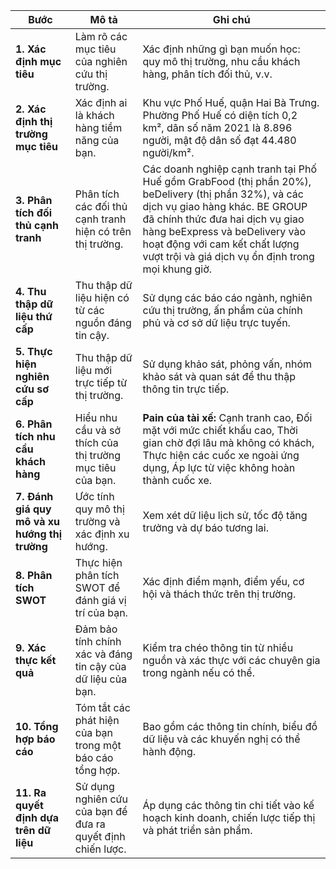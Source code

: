 
| **Bước**                         | **Mô tả**                                                                                          | **Ghi chú**                                                                                            |
|----------------------------------|---------------------------------------------------------------------------------------------------|-------------------------------------------------------------------------------------------------------|
| **1. Xác định mục tiêu**         | Làm rõ các mục tiêu của nghiên cứu thị trường.                                                    | Xác định những gì bạn muốn học: quy mô thị trường, nhu cầu khách hàng, phân tích đối thủ, v.v.         |
| **2. Xác định thị trường mục tiêu** | Xác định ai là khách hàng tiềm năng của bạn.                                                     | Khu vực Phố Huế, quận Hai Bà Trưng. Phường Phố Huế có diện tích 0,2 km², dân số năm 2021 là 8.896 người, mật độ dân số đạt 44.480 người/km². |
| **3. Phân tích đối thủ cạnh tranh** | Phân tích các đối thủ cạnh tranh hiện có trên thị trường.                                        | Các doanh nghiệp cạnh tranh tại Phố Huế gồm GrabFood (thị phần 20%), beDelivery (thị phần 32%), và các dịch vụ giao hàng khác. BE GROUP đã chính thức đưa hai dịch vụ giao hàng beExpress và beDelivery vào hoạt động với cam kết chất lượng vượt trội và giá dịch vụ ổn định trong mọi khung giờ. |
| **4. Thu thập dữ liệu thứ cấp**  | Thu thập dữ liệu hiện có từ các nguồn đáng tin cậy.                                              | Sử dụng các báo cáo ngành, nghiên cứu thị trường, ấn phẩm của chính phủ và cơ sở dữ liệu trực tuyến.    |
| **5. Thực hiện nghiên cứu sơ cấp** | Thu thập dữ liệu mới trực tiếp từ thị trường.                                                   | Sử dụng khảo sát, phỏng vấn, nhóm khảo sát và quan sát để thu thập thông tin trực tiếp.                |
| **6. Phân tích nhu cầu khách hàng** | Hiểu nhu cầu và sở thích của thị trường mục tiêu của bạn.                                        | **Pain của tài xế:** Cạnh tranh cao, Đối mặt với mức chiết khấu cao, Thời gian chờ đợi lâu mà không có khách, Thực hiện các cuốc xe ngoài ứng dụng, Áp lực từ việc không hoàn thành cuốc xe. |
| **7. Đánh giá quy mô và xu hướng thị trường** | Ước tính quy mô thị trường và xác định xu hướng.                                               | Xem xét dữ liệu lịch sử, tốc độ tăng trưởng và dự báo tương lai.                                      |
| **8. Phân tích SWOT**            | Thực hiện phân tích SWOT để đánh giá vị trí của bạn.                                             | Xác định điểm mạnh, điểm yếu, cơ hội và thách thức trên thị trường.                                   |
| **9. Xác thực kết quả**          | Đảm bảo tính chính xác và đáng tin cậy của dữ liệu của bạn.                                     | Kiểm tra chéo thông tin từ nhiều nguồn và xác thực với các chuyên gia trong ngành nếu có thể.         |
| **10. Tổng hợp báo cáo**          | Tóm tắt các phát hiện của bạn trong một báo cáo tổng hợp.                                        | Bao gồm các thông tin chính, biểu đồ dữ liệu và các khuyến nghị có thể hành động.                     |
| **11. Ra quyết định dựa trên dữ liệu** | Sử dụng nghiên cứu của bạn để đưa ra quyết định chiến lược.                                     | Áp dụng các thông tin chi tiết vào kế hoạch kinh doanh, chiến lược tiếp thị và phát triển sản phẩm.   |


